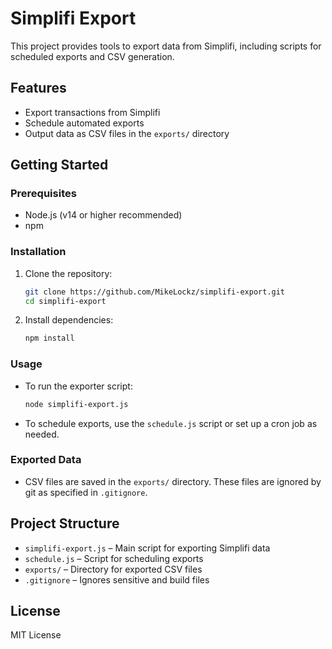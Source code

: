 # Simplifi Export

This project provides tools to export data from Simplifi, including scripts for scheduled exports and CSV generation.

## Features
- Export transactions from Simplifi
- Schedule automated exports
- Output data as CSV files in the `exports/` directory

## Getting Started

### Prerequisites
- Node.js (v14 or higher recommended)
- npm

### Installation
1. Clone the repository:
   ```sh
   git clone https://github.com/MikeLockz/simplifi-export.git
   cd simplifi-export
   ```
2. Install dependencies:
   ```sh
   npm install
   ```

### Usage
- To run the exporter script:
  ```sh
  node simplifi-export.js
  ```
- To schedule exports, use the `schedule.js` script or set up a cron job as needed.

### Exported Data
- CSV files are saved in the `exports/` directory. These files are ignored by git as specified in `.gitignore`.

## Project Structure
- `simplifi-export.js` – Main script for exporting Simplifi data
- `schedule.js` – Script for scheduling exports
- `exports/` – Directory for exported CSV files
- `.gitignore` – Ignores sensitive and build files

## License
MIT License
